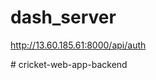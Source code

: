 ﻿# dash_server


http://13.60.185.61:8000/api/auth

 #   c r i c k e t - w e b - a p p - b a c k e n d  
 